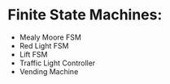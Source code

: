 # Finite State Machines:

* Mealy Moore FSM
* Red Light FSM
* Lift FSM
* Traffic Light Controller
* Vending Machine
